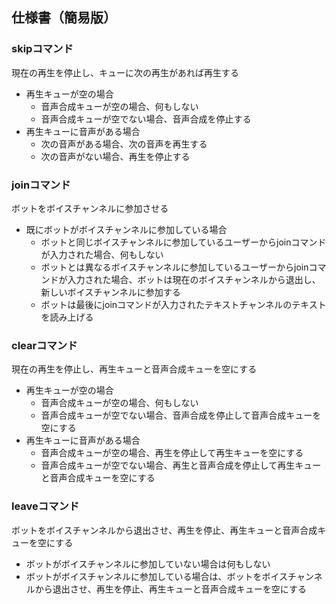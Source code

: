## 仕様書（簡易版）

### skipコマンド
現在の再生を停止し、キューに次の再生があれば再生する
- 再生キューが空の場合
    - 音声合成キューが空の場合、何もしない
    - 音声合成キューが空でない場合、音声合成を停止する
- 再生キューに音声がある場合
    - 次の音声がある場合、次の音声を再生する
    - 次の音声がない場合、再生を停止する

### joinコマンド
ボットをボイスチャンネルに参加させる
- 既にボットがボイスチャンネルに参加している場合
    - ボットと同じボイスチャンネルに参加しているユーザーからjoinコマンドが入力された場合、何もしない
    - ボットとは異なるボイスチャンネルに参加しているユーザーからjoinコマンドが入力された場合、ボットは現在のボイスチャンネルから退出し、新しいボイスチャンネルに参加する
    - ボットは最後にjoinコマンドが入力されたテキストチャンネルのテキストを読み上げる

### clearコマンド
現在の再生を停止し、再生キューと音声合成キューを空にする
- 再生キューが空の場合
    - 音声合成キューが空の場合、何もしない
    - 音声合成キューが空でない場合、音声合成を停止して音声合成キューを空にする
- 再生キューに音声がある場合
    - 音声合成キューが空の場合、再生を停止して再生キューを空にする
    - 音声合成キューが空でない場合、再生と音声合成を停止して再生キューと音声合成キューを空にする

### leaveコマンド
ボットをボイスチャンネルから退出させ、再生を停止、再生キューと音声合成キューを空にする
- ボットがボイスチャンネルに参加していない場合は何もしない
- ボットがボイスチャンネルに参加している場合は、ボットをボイスチャンネルから退出させ、再生を停止、再生キューと音声合成キューを空にする
